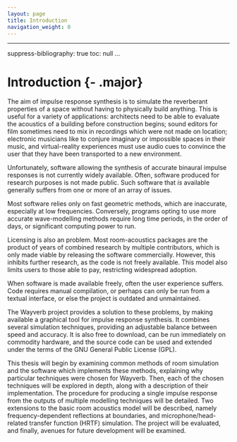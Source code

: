 ```yaml
---
layout: page
title: Introduction
navigation_weight: 0
---
```


---
suppress-bibliography: true
toc: null
...

# Introduction {- .major}

The aim of impulse response synthesis is to simulate the reverberant properties
of a space without having to physically build anything.  This is useful for a
variety of applications: architects need to be able to evaluate the acoustics
of a building before construction begins; sound editors for film sometimes need
to mix in recordings which were not made on location; electronic musicians like
to conjure imaginary or impossible spaces in their music, and virtual-reality
experiences must use audio cues to convince the user that they have been
transported to a new environment.

Unfortunately, software allowing the synthesis of accurate binaural impulse
responses is not currently widely available.  Often, software produced for
research purposes is not made public.  Such software that *is* available
generally suffers from one or more of an array of issues.

Most software relies only on fast geometric methods, which are inaccurate,
especially at low frequencies.  Conversely, programs opting to use more
accurate wave-modelling methods require long time periods, in the order of
days, or significant computing power to run.

Licensing is also an problem.  Most room-acoustics packages are the product of
years of combined research by multiple contributors, which is only made viable
by releasing the software commercially.  However, this inhibits further
research, as the code is not freely available.  This model also limits users to
those able to pay, restricting widespread adoption.

When software is made available freely, often the user experience suffers.
Code requires manual compilation, or perhaps can only be run from a textual
interface, or else the project is outdated and unmaintained.

The Wayverb project provides a solution to these problems, by making available
a graphical tool for impulse response synthesis.  It combines several
simulation techniques, providing an adjustable balance between speed and
accuracy.  It is also free to download, can be run immediately on commodity
hardware, and the source code can be used and extended under the terms of the
GNU General Public License (GPL).

This thesis will begin by examining common methods of room simulation and the
software which implements these methods, explaining why particular techniques
were chosen for Wayverb.  Then, each of the chosen techniques will be explored
in depth, along with a description of their implementation.  The procedure for
producing a single impulse response from the outputs of multiple modelling
techniques will be detailed.  Two extensions to the basic room acoustics model
will be described, namely frequency-dependent reflections at boundaries, and
microphone/head-related transfer function (HRTF) simulation.  The project will
be evaluated, and finally, avenues for future development will be examined.
